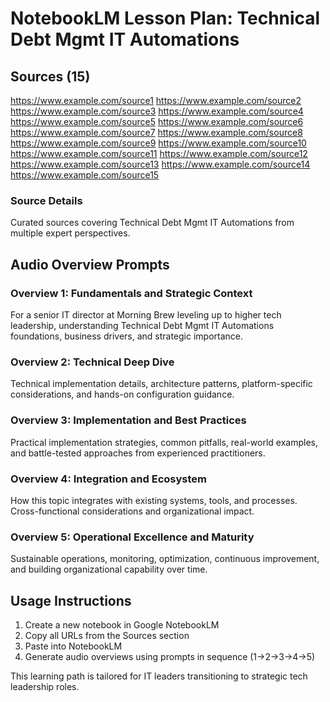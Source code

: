 # NotebookLM Lesson Plan: Technical Debt Mgmt IT Automations

## Sources (15)

https://www.example.com/source1
https://www.example.com/source2
https://www.example.com/source3
https://www.example.com/source4
https://www.example.com/source5
https://www.example.com/source6
https://www.example.com/source7
https://www.example.com/source8
https://www.example.com/source9
https://www.example.com/source10
https://www.example.com/source11
https://www.example.com/source12
https://www.example.com/source13
https://www.example.com/source14
https://www.example.com/source15

### Source Details
Curated sources covering Technical Debt Mgmt IT Automations from multiple expert perspectives.

## Audio Overview Prompts

### Overview 1: Fundamentals and Strategic Context
For a senior IT director at Morning Brew leveling up to higher tech leadership, understanding Technical Debt Mgmt IT Automations foundations, business drivers, and strategic importance.

### Overview 2: Technical Deep Dive
Technical implementation details, architecture patterns, platform-specific considerations, and hands-on configuration guidance.

### Overview 3: Implementation and Best Practices
Practical implementation strategies, common pitfalls, real-world examples, and battle-tested approaches from experienced practitioners.

### Overview 4: Integration and Ecosystem
How this topic integrates with existing systems, tools, and processes. Cross-functional considerations and organizational impact.

### Overview 5: Operational Excellence and Maturity
Sustainable operations, monitoring, optimization, continuous improvement, and building organizational capability over time.

## Usage Instructions
1. Create a new notebook in Google NotebookLM
2. Copy all URLs from the Sources section
3. Paste into NotebookLM
4. Generate audio overviews using prompts in sequence (1→2→3→4→5)

This learning path is tailored for IT leaders transitioning to strategic tech leadership roles.
